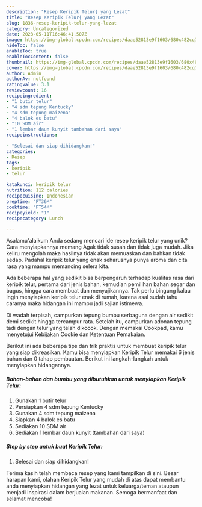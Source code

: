 ```yaml
---
description: "Resep Keripik Telur{ yang Lezat"
title: "Resep Keripik Telur{ yang Lezat"
slug: 1836-resep-keripik-telur-yang-lezat
category: Uncategorized
date: 2023-05-11T16:46:41.507Z
image: https://img-global.cpcdn.com/recipes/daae52813e9f1603/680x482cq70/keripik-telur-foto-resep-utama.jpg
hideToc: false
enableToc: true
enableTocContent: false
thumbnail: https://img-global.cpcdn.com/recipes/daae52813e9f1603/680x482cq70/keripik-telur-foto-resep-utama.jpg
cover: https://img-global.cpcdn.com/recipes/daae52813e9f1603/680x482cq70/keripik-telur-foto-resep-utama.jpg
author: Admin
authorAv: notfound
ratingvalue: 3.1
reviewcount: 16
recipeingredient:
- "1 butir telur"
- "4 sdm tepung Kentucky"
- "4 sdm tepung maizena"
- "4 balok es batu"
- "10 SDM air"
- "1 lembar daun kunyit tambahan dari saya"
recipeinstructions:

- "Selesai dan siap dihidangkan!"
categories:
- Resep
tags:
- keripik
- telur

katakunci: keripik telur 
nutrition: 112 calories
recipecuisine: Indonesian
preptime: "PT36M"
cooktime: "PT54M"
recipeyield: "1"
recipecategory: Lunch

---
```



Asalamu'alaikum Anda sedang mencari ide resep keripik telur yang unik? Cara menyiapkannya memang Agak tidak susah dan tidak juga mudah. Jika keliru mengolah maka hasilnya tidak akan memuaskan dan bahkan tidak sedap. Padahal keripik telur yang enak seharusnya punya aroma dan cita rasa yang mampu memancing selera kita.


Ada beberapa hal yang sedikit bisa berpengaruh terhadap kualitas rasa dari keripik telur, pertama dari jenis bahan, kemudian pemilihan bahan segar dan bagus, hingga cara membuat dan menyajikannya. Tak perlu bingung kalau ingin menyiapkan keripik telur enak di rumah, karena asal sudah tahu caranya maka hidangan ini mampu jadi sajian istimewa.

Di wadah terpisah, campurkan tepung bumbu serbaguna dengan air sedikit demi sedikit hingga tercampur rata. Setelah itu, campurkan adonan tepung tadi dengan telur yang telah dikocok. Dengan memakai Cookpad, kamu menyetujui Kebijakan Cookie dan Ketentuan Pemakaian.


Berikut ini ada beberapa tips dan trik praktis untuk membuat keripik telur yang siap dikreasikan. Kamu bisa menyiapkan Keripik Telur memakai 6 jenis bahan dan 0 tahap pembuatan. Berikut ini langkah-langkah untuk menyiapkan hidangannya.

<!--inarticleads1-->

##### Bahan-bahan dan bumbu yang dibutuhkan untuk menyiapkan Keripik Telur:

1. Gunakan 1 butir telur
1. Persiapkan 4 sdm tepung Kentucky
1. Gunakan 4 sdm tepung maizena
1. Siapkan 4 balok es batu
1. Sediakan 10 SDM air
1. Sediakan 1 lembar daun kunyit (tambahan dari saya)




<!--inarticleads2-->

##### Step by step untuk buat Keripik Telur:


1. Selesai dan siap dihidangkan!



Terima kasih telah membaca resep yang kami tampilkan di sini. Besar harapan kami, olahan Keripik Telur yang mudah di atas dapat membantu anda menyiapkan hidangan yang lezat untuk keluarga/teman ataupun menjadi inspirasi dalam berjualan makanan. Semoga bermanfaat dan selamat mencoba!
